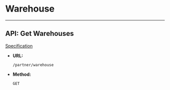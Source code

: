 # Warehouse
---

## API: Get Warehouses

[Specification](https://s2-api.ventmere.io/swagger-ui/#/partner/get_warehouses)

* **URL:**

    `/partner/warehouse`

* **Method:**

    `GET`